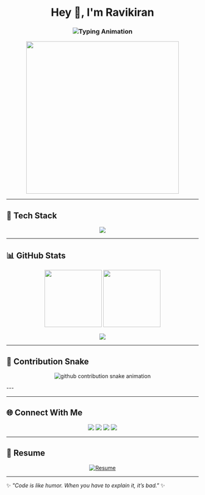 <!-- Profile Header -->
<h1 align="center">Hey 👋, I'm Ravikiran</h1>
<h3 align="center">
  <img src="https://readme-typing-svg.demolab.com?font=Fira+Code&size=25&pause=1000&color=00C2FF&center=true&vCenter=true&width=600&lines=Java+Developer;Fullstack+Learner;Tech+Explorer;Open+Source+Contributor" alt="Typing Animation" />
</h3>
<p align="center">
  <img src="https://media.giphy.com/media/qgQUggAC3Pfv687qPC/giphy.gif" width="400"/>
</p>

---

## 🚀 Tech Stack  
<p align="center">
  <img src="https://skillicons.dev/icons?i=java,spring,mysql,html,css,js,react,python,django,git,github,linux,vscode,eclipse,intellij&theme=light" />
</p>

---

## 📊 GitHub Stats  
<p align="center">
  <img src="https://github-readme-stats.vercel.app/api?username=ravi5781&theme=react&show_icons=true&hide_border=true" height="150"/>
  <img src="https://github-readme-streak-stats.herokuapp.com?user=ravi5781&theme=react&hide_border=true" height="150"/>
</p>

<p align="center">
  <img src="https://github-profile-trophy.vercel.app/?username=ravi5781&theme=radical&no-frame=true&row=1&column=6" />
</p>

---

## 🐍 Contribution Snake  
<p align="center">
  <!-- Dark mode -->
  <picture>
    <source media="(prefers-color-scheme: dark)" srcset="https://raw.githubusercontent.com/ravi5781/ravi5781/output/snake-dark.svg" />
    <!-- Light mode -->
    <source media="(prefers-color-scheme: light)" srcset="https://raw.githubusercontent.com/ravi5781/ravi5781/output/snake.svg" />
    <img alt="github contribution snake animation" src="https://raw.githubusercontent.com/ravi5781/ravi5781/output/snake.svg" />
  </picture>
</p>
---

---

## 🌐 Connect With Me  
<p align="center">
  <a href="mailto:ravikiransh018@gmail.com"><img src="https://img.shields.io/badge/-Gmail-D14836?style=for-the-badge&logo=gmail&logoColor=white"></a>
  <a href="https://www.linkedin.com/in/ravikiransh17/"><img src="https://img.shields.io/badge/-LinkedIn-0077B5?style=for-the-badge&logo=linkedin&logoColor=white"></a>
  <a href="https://github.com/ravi5781"><img src="https://img.shields.io/badge/-GitHub-181717?style=for-the-badge&logo=github&logoColor=white"></a>
  <a href="https://instagram.com/rs_kumbar_18"><img src="https://img.shields.io/badge/-Instagram-E4405F?style=for-the-badge&logo=instagram&logoColor=white"></a>
</p>

---

## 📄 Resume  
<p align="center">
  <a href="https://drive.google.com/file/d/1ubjDSX5p9EMPiek0GYEf5rqIUm2ZFlCt/view?usp=drive_link" target="_blank">
    <img src="https://img.shields.io/badge/Download%20Resume-4285F4?style=for-the-badge&logo=google-drive&logoColor=white" alt="Resume"/>
  </a>
</p>

---

✨ *"Code is like humor. When you have to explain it, it’s bad."* ✨

